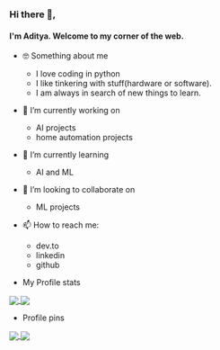 ### Hi there 👋,
#### I'm Aditya. Welcome to my corner of the web.  

- 🤓 Something about me
    - I love coding in python
    - I like tinkering with stuff(hardware or software). 
    - I am always in search of new things to learn.
- 🔭 I’m currently working on 
    - AI projects 
    - home automation projects
- 🌱 I’m currently learning 
    - AI and ML
- 👯 I’m looking to collaborate on 
    - ML projects
- 📫 How to reach me:
    - dev.to
    - linkedin
    - github

- My Profile stats

<!--[![Aditya's github stats](https://github-readme-stats.vercel.app/api?username=aditya1876&count_private=true&show_icons=true&theme=radical)](https://github.com/anuraghazra/github-readme-stats)-->

<a href="">
  <img align="center" src="https://github-readme-stats.vercel.app/api?username=aditya1876&count_private=true&show_icons=true&theme=radical" />
</a>
<a href="">
  <img align="center" src="https://github-readme-stats.vercel.app/api/top-langs/?username=aditya1876&layout=compact" />
</a>

- Profile pins

<!--[![ReadMe Card](https://github-readme-stats.vercel.app/api/pin/?username=aditya1876&repo=MyArchSetup)](https://github.com/anuraghazra/github-readme-stats)-->

<a href="https://github.com/aditya1876/MyArchSetup">
  <img align="center" src="https://github-readme-stats.vercel.app/api/pin/?username=aditya1876&repo=MyArchSetup" />
</a>
<a href="https://github.com/aditya1876/MyArchSetup">
  <img align="center" src="https://github-readme-stats.vercel.app/api/pin/?username=aditya1876&repo=MyArchSetup" />
</a>

<!--
- Top languages

[![Top Langs](https://github-readme-stats.vercel.app/api/top-langs/?username=aditya1876&layout=compact)](https://github.com/anuraghazra/github-readme-stats)-->
